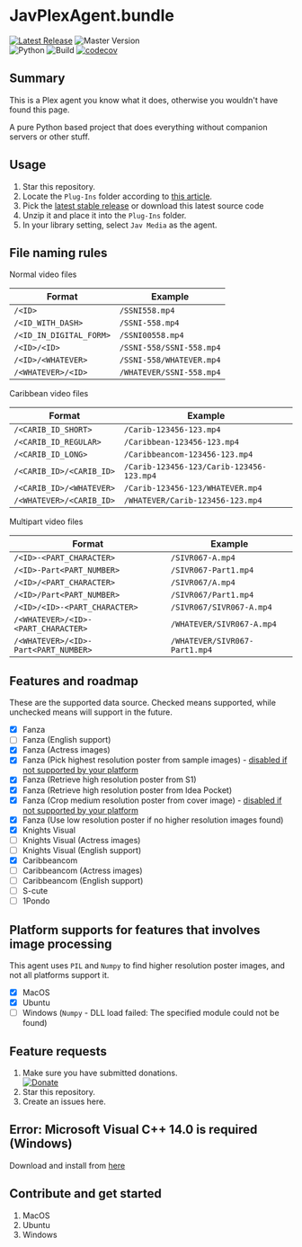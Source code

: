 # JavPlexAgent.bundle

[![Latest Release](https://img.shields.io/badge/latest%20release-v1.1.0-5D87BF.svg)](https://github.com/nickwph/JavPlexAgent.bundle/releases)
![Master Version](https://img.shields.io/badge/master%20version-v1.2.0-5D87BF.svg)  
![Python](https://img.shields.io/badge/python-2.7-3776AB.svg?logo=python&logoColor=white)
![Build](https://github.com/nickwph/JavPlexAgent.bundle/workflows/build/badge.svg)
[![codecov](https://codecov.io/gh/nickwph/JavPlexAgent.bundle/branch/master/graph/badge.svg)](https://codecov.io/gh/nickwph/JavPlexAgent.bundle)

## Summary

This is a Plex agent you know what it does, otherwise you wouldn't have found this page.

A pure Python based project that does everything without companion servers or other stuff. 

## Usage

1. Star this repository.
2. Locate the `Plug-Ins` folder according to [this article](https://support.plex.tv/articles/201106098-how-do-i-find-the-plug-ins-folder/).
3. Pick the [latest stable release](https://github.com/nickwph/JavPlexAgent.bundle/releases) or download this latest source code
4. Unzip it and place it into the `Plug-Ins` folder.
5. In your library setting, select `Jav Media` as the agent.

## File naming rules

Normal video files

| Format                  | Example                  |
|-------------------------|--------------------------|
| `/<ID>`                 | `/SSNI558.mp4`           |
| `/<ID_WITH_DASH>`       | `/SSNI-558.mp4`          |
| `/<ID_IN_DIGITAL_FORM>` | `/SSNI00558.mp4`         |
| `/<ID>/<ID>`            | `/SSNI-558/SSNI-558.mp4` |
| `/<ID>/<WHATEVER>`      | `/SSNI-558/WHATEVER.mp4` |
| `/<WHATEVER>/<ID>`      | `/WHATEVER/SSNI-558.mp4` |

Caribbean video files

| Format                   | Example                                  |
|--------------------------|------------------------------------------|
| `/<CARIB_ID_SHORT>`      | `/Carib-123456-123.mp4`                  |
| `/<CARIB_ID_REGULAR>`    | `/Caribbean-123456-123.mp4`              |
| `/<CARIB_ID_LONG>`       | `/Caribbeancom-123456-123.mp4`           |
| `/<CARIB_ID>/<CARIB_ID>` | `/Carib-123456-123/Carib-123456-123.mp4` |
| `/<CARIB_ID>/<WHATEVER>` | `/Carib-123456-123/WHATEVER.mp4`         |
| `/<WHATEVER>/<CARIB_ID>` | `/WHATEVER/Carib-123456-123.mp4`         |

Multipart video files

| Format                               | Example                       |
|--------------------------------------|-------------------------------|
| `/<ID>-<PART_CHARACTER>`             | `/SIVR067-A.mp4`              |
| `/<ID>-Part<PART_NUMBER>`            | `/SIVR067-Part1.mp4`          |
| `/<ID>/<PART_CHARACTER>`             | `/SIVR067/A.mp4`              |
| `/<ID>/Part<PART_NUMBER>`            | `/SIVR067/Part1.mp4`          |
| `/<ID>/<ID>-<PART_CHARACTER>`        | `/SIVR067/SIVR067-A.mp4`      |
| `/<WHATEVER>/<ID>-<PART_CHARACTER>`  | `/WHATEVER/SIVR067-A.mp4`     |
| `/<WHATEVER>/<ID>-Part<PART_NUMBER>` | `/WHATEVER/SIVR067-Part1.mp4` |

## Features and roadmap

These are the supported data source. Checked means supported, while unchecked means will support in the future.  

- [x] Fanza
- [ ] Fanza (English support)
- [x] Fanza (Actress images)
- [x] Fanza (Pick highest resolution poster from sample images) - [disabled if not supported by your platform](#platform-supports-for-features-that-involves-image-processing)
- [x] Fanza (Retrieve high resolution poster from S1)
- [x] Fanza (Retrieve high resolution poster from Idea Pocket)
- [x] Fanza (Crop medium resolution poster from cover image) - [disabled if not supported by your platform](#platform-supports-for-features-that-involves-image-processing)
- [x] Fanza (Use low resolution poster if no higher resolution images found)
- [x] Knights Visual
- [ ] Knights Visual (Actress images)
- [ ] Knights Visual (English support)
- [x] Caribbeancom
- [ ] Caribbeancom (Actress images)
- [ ] Caribbeancom (English support)
- [ ] S-cute
- [ ] 1Pondo

## Platform supports for features that involves image processing

This agent uses `PIL` and `Numpy` to find higher resolution poster images, and not all platforms support it.

- [x] MacOS
- [x] Ubuntu
- [ ] Windows (`Numpy` - DLL load failed: The specified module could not be found)

## Feature requests

1. Make sure you have submitted donations.  
[![Donate](https://www.paypalobjects.com/en_US/i/btn/btn_donateCC_LG.gif)](https://www.paypal.com/cgi-bin/webscr?cmd=_s-xclick&hosted_button_id=UKKJEAK6TGKGE&source=url)
2. Star this repository.
3. Create an issues here.

## Error: Microsoft Visual C++ 14.0 is required (Windows)

Download and install from [here](https://www.microsoft.com/en-us/download/details.aspx?id=44266)

## Contribute and get started
1. MacOS
2. Ubuntu
3. Windows
